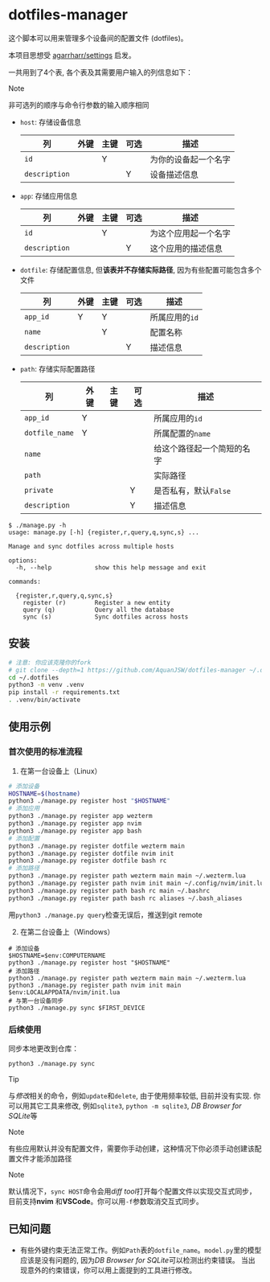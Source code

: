 # dotfiles-manager

这个脚本可以用来管理多个设备间的配置文件 (dotfiles)。

本项目思想受 [agarrharr/settings](https://github.com/agarrharr/settings) 启发。

一共用到了4个表, 各个表及其需要用户输入的列信息如下：

> [!NOTE]
> 非可选列的顺序与命令行参数的输入顺序相同

- `host`: 存储设备信息

  | 列            | 外键 | 主键 | 可选 | 描述                 |
  | ------------- | ---- | ---- | ---- | -------------------- |
  | `id`          |      | Y    |      | 为你的设备起一个名字 |
  | `description` |      |      | Y    | 设备描述信息         |

- `app`: 存储应用信息

  | 列            | 外键 | 主键 | 可选 | 描述                 |
  | ------------- | ---- | ---- | ---- | -------------------- |
  | `id`          |      | Y    |      | 为这个应用起一个名字 |
  | `description` |      |      | Y    | 这个应用的描述信息   |
  
- `dotfile`: 存储配置信息, 但**该表并不存储实际路径**, 因为有些配置可能包含多个文件

  | 列            | 外键 | 主键 | 可选 | 描述           |
  | ------------- | ---- | ---- | ---- | -------------- |
  | `app_id`      | Y    | Y    |      | 所属应用的`id` |
  | `name`        |      | Y    |      | 配置名称       |
  | `description` |      |      | Y    | 描述信息       |

- `path`: 存储实际配置路径

  | 列             | 外键 | 主键 | 可选 | 描述                       |
  | -------------- | ---- | ---- | ---- | -------------------------- |
  | `app_id`       | Y    |      |      | 所属应用的`id`             |
  | `dotfile_name` | Y    |      |      | 所属配置的`name`           |
  | `name`         |      |      |      | 给这个路径起一个简短的名字 |
  | `path`         |      |      |      | 实际路径                   |
  | `private`      |      |      | Y    | 是否私有，默认`False`      |
  | `description`  |      |      | Y    | 描述信息                   |

```plain
$ ./manage.py -h
usage: manage.py [-h] {register,r,query,q,sync,s} ...

Manage and sync dotfiles across multiple hosts

options:
  -h, --help            show this help message and exit

commands:

  {register,r,query,q,sync,s}
    register (r)        Register a new entity
    query (q)           Query all the database
    sync (s)            Sync dotfiles across hosts
```

## 安装

```bash
# 注意: 你应该克隆你的fork
# git clone --depth=1 https://github.com/AquanJSW/dotfiles-manager ~/.dotfiles
cd ~/.dotfiles
python3 -m venv .venv
pip install -r requirements.txt
. .venv/bin/activate
```

## 使用示例

### 首次使用的标准流程

1. 在第一台设备上（Linux）

  ```bash
  # 添加设备
  HOSTNAME=$(hostname)
  python3 ./manage.py register host "$HOSTNAME"
  # 添加应用
  python3 ./manage.py register app wezterm
  python3 ./manage.py register app nvim
  python3 ./manage.py register app bash
  # 添加配置
  python3 ./manage.py register dotfile wezterm main
  python3 ./manage.py register dotfile nvim init
  python3 ./manage.py register dotfile bash rc
  # 添加路径
  python3 ./manage.py register path wezterm main main ~/.wezterm.lua
  python3 ./manage.py register path nvim init main ~/.config/nvim/init.lua
  python3 ./manage.py register path bash rc main ~/.bashrc
  python3 ./manage.py register path bash rc aliases ~/.bash_aliases
  ```

  用`python3 ./manage.py query`检查无误后，推送到git remote

2. 在第二台设备上（Windows）

  ```pwsh
  # 添加设备
  $HOSTNAME=$env:COMPUTERNAME
  python3 ./manage.py register host "$HOSTNAME"
  # 添加路径
  python3 ./manage.py register path wezterm main main ~/.wezterm.lua
  python3 ./manage.py register path nvim init main $env:LOCALAPPDATA/nvim/init.lua
  # 与第一台设备同步
  python3 ./manage.py sync $FIRST_DEVICE
  ```

### 后续使用

同步本地更改到仓库：

```bash
python3 ./manage.py sync
```

> [!TIP]
> 与*修改*相关的命令，例如`update`和`delete`, 由于使用频率较低, 目前并没有实现.
> 你可以用其它工具来修改, 例如`sqlite3`, `python -m sqlite3`, *DB Browser for SQLite*等

> [!NOTE]
> 有些应用默认并没有配置文件，需要你手动创建，这种情况下你必须手动创建该配置文件才能添加路径

> [!NOTE]
> 默认情况下，`sync HOST`命令会用*diff tool*打开每个配置文件以实现交互式同步，目前支持**nvim**
> 和**VSCode**。你可以用`-f`参数取消交互式同步。

## 已知问题

- 有些外键约束无法正常工作。例如`Path`表的`dotfile_name`。`model.py`里的模型应该是没有问题的,
  因为*DB Browser for SQLite*可以检测出约束错误。
  当出现意外的约束错误，你可以用上面提到的工具进行修改。
